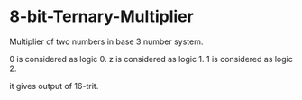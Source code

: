 # 8-bit-Ternary-Multiplier
Multiplier of two numbers in base 3 number system.

0 is considered as logic 0.
z is considered as logic 1.
1 is considered as logic 2.

it gives output of 16-trit.
